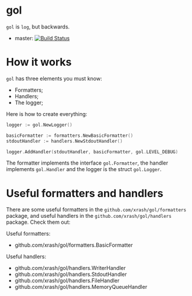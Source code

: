 # gol

`gol` is `log`, but backwards.

* master: [![Build Status](https://travis-ci.org/xrash/gol.svg?branch=master)](http://travis-ci.org/xrash/gol)

# How it works

`gol` has three elements you must know:

 - Formatters;
 - Handlers;
 - The logger;

Here is how to create everything:

```go
logger := gol.NewLogger()

basicFormatter := formatters.NewBasicFormatter()
stdoutHandler := handlers.NewStdoutHandler()

logger.AddHandler(stdoutHandler, basicFormatter, gol.LEVEL_DEBUG)
```

The formatter implements the interface `gol.Formatter`, the handler implements `gol.Handler` and the logger is the struct `gol.Logger`.

# Useful formatters and handlers

There are some useful formatters in the `github.com/xrash/gol/formatters` package, and useful handlers in the `github.com/xrash/gol/handlers` package. Check them out:

Useful formatters:

 - github.com/xrash/gol/formatters.BasicFormatter

Useful handlers:

 - github.com/xrash/gol/handlers.WriterHandler
 - github.com/xrash/gol/handlers.StdoutHandler
 - github.com/xrash/gol/handlers.FileHandler
 - github.com/xrash/gol/handlers.MemoryQueueHandler
